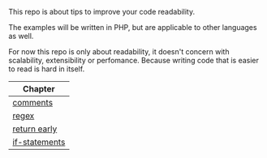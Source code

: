 This repo is about tips to improve your code readability.

The examples will be written in PHP, but are applicable to other languages as well.


For now this repo is only about readability, it doesn't concern with scalability, extensibility or perfomance. Because writing code that is easier to read is hard in itself.


| Chapter                                                                                         |
| ----------------------------------------------------------------------------------------------- |
| [comments](https://github.com/thomasmoors/better-readable-code/blob/main/comments.md)           |
| [regex](https://github.com/thomasmoors/better-readable-code/blob/main/regex.md)                 |
| [return early](https://github.com/thomasmoors/better-readable-code/blob/main/return-early.md)   |
| [if-statements](https://github.com/thomasmoors/better-readable-code/blob/main/if-statements.md) |


